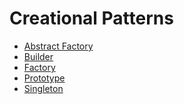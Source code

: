 Creational Patterns
===================

* [Abstract Factory](./Abstract_Factory)
* [Builder](./Builder)
* [Factory](./Factory)
* [Prototype](./Prototype)
* [Singleton](./Singleton)